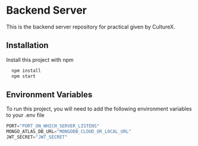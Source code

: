 
# Backend Server

This is the backend server repository for practical given by CultureX.




## Installation

Install this project with npm

```bash
  npm install
  npm start
```
    
## Environment Variables

To run this project, you will need to add the following environment variables to your .env file

```javascript
PORT="PORT_ON_WHICH_SERVER_LISTENS"
MONGO_ATLAS_DB_URL="MONGODB_CLOUD_OR_LOCAL_URL"
JWT_SECRET="JWT_SECRET"
```

